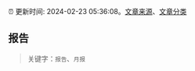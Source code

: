 :alarm_clock: 更新时间: 2024-02-23 05:36:08。[文章来源](/README.md)、[文章分类](/TAGS.md)

## 报告


> 关键字：`报告`、`月报`




